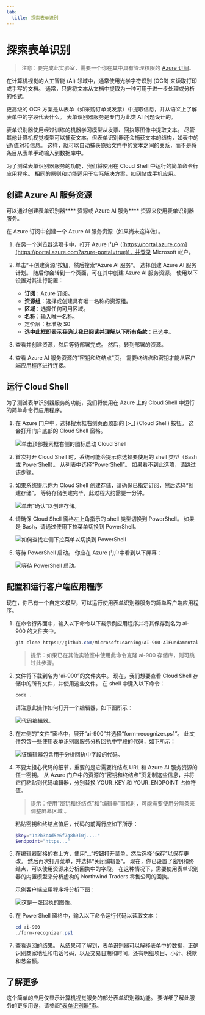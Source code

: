 ```yaml
---
lab:
  title: 探索表单识别
---
```


# 探索表单识别

> 注意：要完成此实验室，需要一个你在其中具有管理权限的 [Azure 订阅](https://azure.microsoft.com/free?azure-portal=true)。

在计算机视觉的人工智能 (AI) 领域中，通常使用光学字符识别 (OCR) 来读取打印或手写的文档。 通常，只需将文本从文档中提取为一种可用于进一步处理或分析的格式。

更高级的 OCR 方案是从表单（如采购订单或发票）中提取信息，并从语义上了解表单中的字段代表什么。 表单识别器服务是专门为此类 AI 问题设计的。

表单识别器使用经过训练的机器学习模型从发票、回执等图像中提取文本。 尽管其他计算机视觉模型可以捕获文本，但表单识别器还会捕获文本的结构，如表中的键/值对和信息。 这样，就可以自动捕获原始文件中的文本之间的关系，而不是将条目从表单手动输入到数据库中。 

为了测试表单识别器服务的功能，我们将使用在 Cloud Shell 中运行的简单命令行应用程序。 相同的原则和功能适用于实际解决方案，如网站或手机应用。

## 创建 Azure AI 服务资源

可以通过创建表单识别器**** 资源或 Azure AI 服务**** 资源来使用表单识别器服务。

在 Azure 订阅中创建一个 Azure AI 服务资源（如果尚未这样做）。

1. 在另一个浏览器选项卡中，打开 Azure 门户 ([https://portal.azure.com](https://portal.azure.com?azure-portal=true))，并登录 Microsoft 帐户。

1. 单击“&#65291;创建资源”按钮，然后搜索“Azure AI 服务”。 选择创建 Azure AI 服务计划。 随后你会转到一个页面，可在其中创建 Azure AI 服务资源。 使用以下设置对其进行配置：
    - **订阅**：Azure 订阅。
    - **资源组**：选择或创建具有唯一名称的资源组。
    - **区域**：选择任何可用区域。
    - **名称**：输入唯一名称。
    - 定价层：标准版 S0
    - **选中此框即表示我确认我已阅读并理解以下所有条款**：已选中。

1. 查看并创建资源，然后等待部署完成。 然后，转到部署的资源。

1. 查看 Azure AI 服务资源的“密钥和终结点”页。 需要终结点和密钥才能从客户端应用程序进行连接。

## 运行 Cloud Shell

为了测试表单识别器服务的功能，我们将使用在 Azure 上的 Cloud Shell 中运行的简单命令行应用程序。 

1. 在 Azure 门户中，选择搜索框右侧页面顶部的 [>_] (Cloud Shell) 按钮。 这会打开门户底部的 Cloud Shell 窗格。 

    ![单击顶部搜索框右侧的图标启动 Cloud Shell](media/analyze-receipts/powershell-portal-guide-1.png)

1. 首次打开 Cloud Shell 时，系统可能会提示你选择要使用的 shell 类型（Bash 或 PowerShell）。 从列表中选择“PowerShell”。 如果看不到此选项，请跳过该步骤。  

1. 如果系统提示你为 Cloud Shell 创建存储，请确保已指定订阅，然后选择“创建存储”。 等待存储创建完毕，此过程大约需要一分钟。

    ![单击“确认”以创建存储。](media/analyze-receipts/powershell-portal-guide-2.png)

1. 请确保 Cloud Shell 窗格左上角指示的 shell 类型切换到 PowerShell。 如果是 Bash，请通过使用下拉菜单切换到 PowerShell。

    ![如何查找左侧下拉菜单以切换到 PowerShell](media/analyze-receipts/powershell-portal-guide-3.png) 

1. 等待 PowerShell 启动。 你应在 Azure 门户中看到以下屏幕：  

    ![等待 PowerShell 启动。](media/analyze-receipts/powershell-prompt.png) 

## 配置和运行客户端应用程序

现在，你已有一个自定义模型，可以运行使用表单识别器服务的简单客户端应用程序。

1. 在命令行界面中，输入以下命令以下载示例应用程序并将其保存到名为 ai-900 的文件夹中。

    ```PowerShell
    git clone https://github.com/MicrosoftLearning/AI-900-AIFundamentals ai-900
    ```

    >提示：如果已在其他实验室中使用此命令克隆 ai-900 存储库，则可跳过此步骤。

1. 文件将下载到名为“ai-900”的文件夹中。 现在，我们想要查看 Cloud Shell 存储中的所有文件，并使用这些文件。 在 shell 中键入以下命令：

    ```PowerShell
    code .
    ```

    请注意此操作如何打开一个编辑器，如下图所示： 

    ![代码编辑器。](media/analyze-receipts/powershell-portal-guide-4.png)

1. 在左侧的“文件”窗格中，展开“ai-900”并选择“form-recognizer.ps1”。 此文件包含一些使用表单识别器服务分析回执中字段的代码，如下所示：

    ![该编辑器包含用于分析回执中字段的代码。](media/analyze-receipts/recognize-receipt-code.png)

1. 不要太担心代码的细节，重要的是它需要终结点 URL 和 Azure AI 服务资源的任一密钥。 从 Azure 门户中的资源的“密钥和终结点”页复制这些信息，并将它们粘贴到代码编辑器，分别替换 YOUR_KEY 和 YOUR_ENDPOINT 占位符值。

    > 提示：使用“密钥和终结点”和“编辑器”窗格时，可能需要使用分隔条来调整屏幕区域  。

    粘贴密钥和终结点值后，代码的前两行应如下所示：

    ```PowerShell
    $key="1a2b3c4d5e6f7g8h9i0j...."    
    $endpoint="https..."
    ```

1. 在编辑器窗格的右上方，使用“...”按钮打开菜单，然后选择“保存”以保存更改。 然后再次打开菜单，并选择“关闭编辑器”。 现在，你已设置了密钥和终结点，可以使用资源来分析回执中的字段。 在这种情况下，需要使用表单识别器的内置模型来分析虚构的 Northwind Traders 零售公司的回执。

    示例客户端应用程序将分析下图：

    ![这是一张回执的图像。](media/analyze-receipts/receipt.jpg)

1. 在 PowerShell 窗格中，输入以下命令运行代码以读取文本：

    ```PowerShell
    cd ai-900
    ./form-recognizer.ps1
    ```

1. 查看返回的结果。 从结果可了解到，表单识别器可以解释表单中的数据，正确识别商家地址和电话号码，以及交易日期和时间，还有明细项目、小计、税款和总金额。

## 了解更多

这个简单的应用仅显示计算机视觉服务的部分表单识别器功能。 要详细了解此服务的更多用途，请参阅[“表单识别器”页](https://docs.microsoft.com/azure/applied-ai-services/form-recognizer/overview)。
